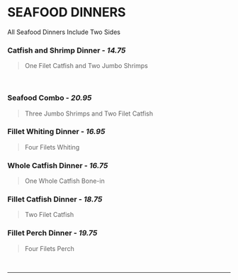 # SEAFOOD DINNERS
<Banner>All Seafood Dinners Include Two <router-link to="/menu/sides" class="white">Sides</router-link></Banner>

### Catfish and Shrimp Dinner - *14.75*
> One Filet Catfish and Two Jumbo Shrimps
<br>

### Seafood Combo - *20.95*
> Three Jumbo Shrimps and Two Filet Catfish
### Fillet Whiting Dinner - *16.95*
> Four Filets Whiting
### Whole Catfish Dinner - *16.75*
> One Whole Catfish Bone-in
### Fillet Catfish Dinner - *18.75*
> Two Filet Catfish
### Fillet Perch Dinner - *19.75*
> Four Filets Perch


<br>
<hr>
<Available/>
<Disclaimer/>
